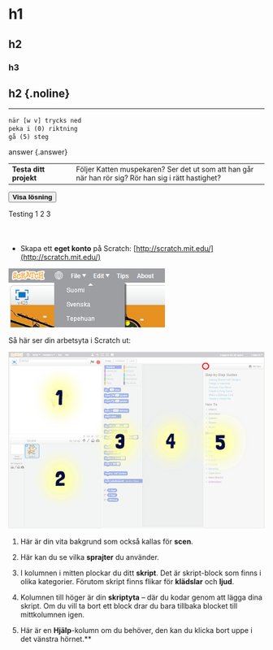 # h1

## h2

### h3

## h2 {.noline}

---
```blocks
när [w v] trycks ned
peka i (0) riktning
gå (5) steg
```

answer {.answer}

<table class="noheader">
<tbody>
<tr>
<td style="width: 25%; vertical-align: middle;"><strong>Testa ditt projekt</strong></td>
<td>Följer Katten muspekaren? Ser det ut som att han går när han rör sig? Rör han sig i rätt hastighet?</td>
</tr>
</tbody>
</table>

<div class="solutiontoggle">
	<button class="icon arrow expand sibling minus">
		<span></span>
		<strong>Visa lösning</strong>
	</button>
	<div style="height: 54px;">
		<p>Testing 1 2 3</p>
	</div>
</div>


* Skapa ett **eget konto** på Scratch: [http://scratch.mit.edu/](http://scratch.mit.edu/)

![image alt text](image_0.png)


Så här ser din arbetsyta i Scratch ut:

![image alt text](image_1.png)

1. Här är din vita bakgrund som också kallas för **scen**.

2. Här kan du se vilka **sprajter** du använder.

3. I kolumnen i mitten plockar du ditt **skript**. Det är skript-block som finns i olika kategorier. Förutom skript finns flikar för **klädslar** och **ljud**.

4. Kolumnen till höger är din **skriptyta** – där du kodar genom att lägga dina skript.
Om du vill ta bort ett block drar du bara tillbaka blocket till mittkolumnen igen.

5. Här är en **Hjälp**-kolumn om du behöver, den kan du klicka bort uppe i det vänstra hörnet.**


